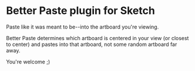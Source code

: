 # Better Paste plugin for Sketch
Paste like it was meant to be--into the artboard you're viewing.

Better Paste determines which artboard is centered in your view
(or closest to center) and pastes into that artboard, not some
random artboard far away.

You're welcome ;)

